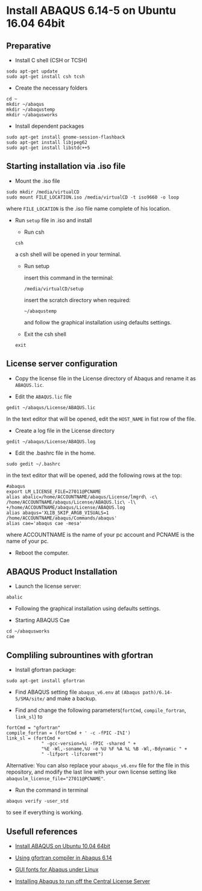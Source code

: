 # Install ABAQUS 6.14-5 on Ubuntu 16.04 64bit

## Preparative

* Install C shell (CSH or TCSH)
```
sodu apt-get update
sudo apt-get install csh tcsh
```
* Create the necessary folders
```
cd ~
mkdir ~/abaqus
mkdir ~/abaqustemp
mkdir ~/abaqusworks
```
* Install dependent packages
```
sudo apt-get install gnome-session-flashback
sudo apt-get install libjpeg62
sudo apt-get install libstdc++5
```

## Starting installation via .iso file
* Mount the .iso file
```
sudo mkdir /media/virtualCD
sudo mount FILE_LOCATION.iso /media/virtualCD -t iso9660 -o loop
```
where `FILE_LOCATION` is the .iso file name complete of his location.

* Run `setup` file in .iso and install

  * Run csh
  ```
  csh
  ```
  a csh shell will be opened in your terminal.

  * Run setup

    insert this command in the terminal:
     ```
     /media/virtualCD/setup
     ```

    insert the scratch directory when required:
    ```
    ~/abaqustemp
    ```
    
    and follow the graphical installation using defaults settings.

  * Exit the csh shell
  ```
  exit
  ```

## License server configuration

*  Copy the license file in the License directory of Abaqus and rename it as `ABAQUS.lic`.

*  Edit the `ABAQUS.lic` file
```
gedit ~/abaqus/License/ABAQUS.lic
```
In the text editor that will be opened, edit the `HOST_NAME` in fist row of the file.

* Create a log file in the License directory
```
gedit ~/abaqus/License/ABAQUS.log
```

* Edit the .bashrc file in the home.
```
sudo gedit ~/.bashrc
```
in the text editor that will be opened, add the following rows at the top:
```
#abaqus
export LM_LICENSE_FILE=27011@PCNAME
alias abalic=/home/ACCOUNTNAME/abaqus/License/lmgrd\ -c\ /home/ACCOUNTNAME/abaqus/License/ABAQUS.lic\ -l\ +/home/ACCOUNTNAME/abaqus/License/ABAQUS.log
alias abaqus='XLIB_SKIP_ARGB_VISUALS=1 /home/ACCOUNTNAME/abaqus/Commands/abaqus'
alias cae='abaqus cae -mesa'
```
where ACCOUNTNAME is the name of your pc account and PCNAME is the name of your pc.

* Reboot the computer.

## ABAQUS Product Installation

* Launch the license server:
```
abalic
```

* Following the graphical installation using defaults settings.

* Starting ABAQUS Cae
```
cd ~/abaqusworks
cae
```

## Compliling subrountines with gfortran

* Install gfortran package:
```
sudo apt-get install gfortran
```

* Find ABAQUS setting file `abaqus_v6.env` at `(Abaqus path)/6.14-5/SMA/site/` and make a backup.

* Find and change the following parameters(`fortCmd`, `compile_fortran`, `link_sl`) to
```
fortCmd = "gfortran"
compile_fortran = (fortCmd + ' -c -fPIC -I%I')
link_sl = (fortCmd +
	         " -gcc-version=%i -fPIC -shared " +
	         "%E -Wl,-soname,%U -o %U %F %A %L %B -Wl,-Bdynamic " +
	         " -lifport -lifcoremt")
```
Alternative:
You can also replace your `abaqus_v6.env` file for the file in this repository, and modify the last line with your own license setting like `abaquslm_license_file="27011@PCNAME"`.

* Run the command in terminal
```
abaqus verify -user_std
```
to see if everything is working.

## Usefull references
* [Install ABAQUS on Ubuntu 10.04 64bit](https://sites.google.com/site/abaqus2010/help_0)

* [Using gfortran compiler in Abaqus 6.14](http://www.eng-tips.com/viewthread.cfm?qid=381690)

* [GUI fonts for Abaqus under Linux](https://polymerfem.com/showthread.php?4906-GUI-fonts-for-Abaqus-under-Linux)

* [Installing Abaqus to run off the Central License Server
](http://kb.mit.edu/confluence/display/istcontrib/Installing+Abaqus+to+run+off+the+Central+License+Server)
